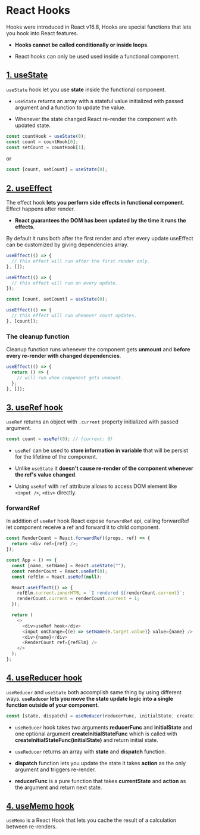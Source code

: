 # React Hooks

Hooks were introduced in React v16.8, Hooks are special functions that lets you hook into React features.

- **Hooks cannot be called conditionally or inside loops**.

- React hooks can only be used used inside a functional component.

## [1. useState](https://github.com/SandeepTheDev/complete-react-and-redux/blob/main/02-hooks/use-state/index.js)

`useState` hook let you use **state** inside the functional component.

- `useState` returns an array with a stateful value initialized with passed argument and a function to update the value.

- Whenever the state changed React re-render the component with updated state.

```js
const countHook = useState(0);
const count = countHook[0];
const setCount = countHook[1];
```

or

```js
const [count, setCount] = useState(0);
```

## [2. useEffect](https://github.com/SandeepTheDev/complete-react-and-redux/blob/main/02-hooks/use-effect/index.js)

The effect hook **lets you perform side effects in functional component**. Effect happens after render.

- **React guarantees the DOM has been updated by the time it runs the effects**.

By default it runs both after the first render and after every update useEffect can be customized by giving dependencies array.

```js
useEffect(() => {
  // this effect will run after the first render only.
}, []);
```

```js
useEffect(() => {
  // this effect will run on every update.
});
```

```js
const [count, setCount] = useState(0);

useEffect(() => {
  // this effect will run whenever count updates.
}, [count]);
```

### The cleanup function

Cleanup function runs whenever the component gets **unmount** and **before every re-render with changed dependencies**.

```js
useEffect(() => {
  return () => {
    // will run when component gets unmount.
  };
}, []);
```

## [3. useRef hook](https://github.com/SandeepTheDev/complete-react-and-redux/blob/main/02-hooks/use-ref/index.js)

`useRef` returns an object with `.current` property initialized with passed argument.

```js
const count = useRef(0); // {current: 0}
```

- `useRef` can be used to **store information in variable** that will be persist for the lifetime of the component.

- Unlike `useState` it **doesn't cause re-render of the component whenever the ref's value changed**.

- Using `useRef` with `ref` attribute allows to access DOM element like `<input />`, `<div>` directly.

### forwardRef

In addition of `useRef` hook React expose `forwardRef` api, calling forwardRef let component receive a ref and forward it to child component.

```js
const RenderCount = React.forwardRef((props, ref) => {
  return <div ref={ref} />;
});

const App = () => {
  const [name, setName] = React.useState("");
  const renderCount = React.useRef(0);
  const refElm = React.useRef(null);

  React.useEffect(() => {
    refElm.current.innerHTML = `I rendered ${renderCount.current}`;
    renderCount.current = renderCount.current + 1;
  });

  return (
    <>
      <div>useRef hook</div>
      <input onChange={(e) => setName(e.target.value)} value={name} />
      <div>{name}</div>
      <RenderCount ref={refElm} />
    </>
  );
};
```

## [4. useReducer hook](https://github.com/SandeepTheDev/complete-react-and-redux/blob/main/02-hooks/use-reducer/index.js)

`useReducer` and `useState` both accomplish same thing by using different ways. **`useReducer` lets you move the state update logic into a single function outside of your component**.

```js
const [state, dispatch] = useReducer(reducerFunc, initialState, createInitialStateFunc?);
```

- `useReducer` hook takes two arguments **reducerFunc** and **initialState** and one optional argument **createInitialStateFunc** which is called with **createInitialStateFunc(initialState)** and return initial state.

- `useReducer` returns an array with **state** and **dispatch** function.

- **dispatch** function lets you update the state it takes **action** as the only argument and triggers re-render.

- **reducerFunc** is a pure function that takes **currentState** and **action** as the argument and return next state.

## [4. useMemo hook](https://github.com/SandeepTheDev/complete-react-and-redux/blob/main/02-hooks/use-memo/index.js)

`useMemo` is a React Hook that lets you cache the result of a calculation between re-renders.
